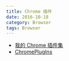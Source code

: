 ```yaml
---
title: Chrome 插件
date: 2016-10-18
category: Browser
tags: Browser
---
```


- [我的 Chrome 插件集](http://www.w3ctrain.com/2016/10/16/my-chrome-extension/)
- [ChromePlugIns](https://github.com/iuunhao/ChromePlugIns)
